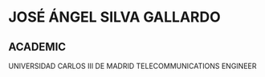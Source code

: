 JOSÉ ÁNGEL SILVA GALLARDO
=========================
ACADEMIC
--------------------------------
UNIVERSIDAD CARLOS III DE MADRID
TELECOMMUNICATIONS ENGINEER

